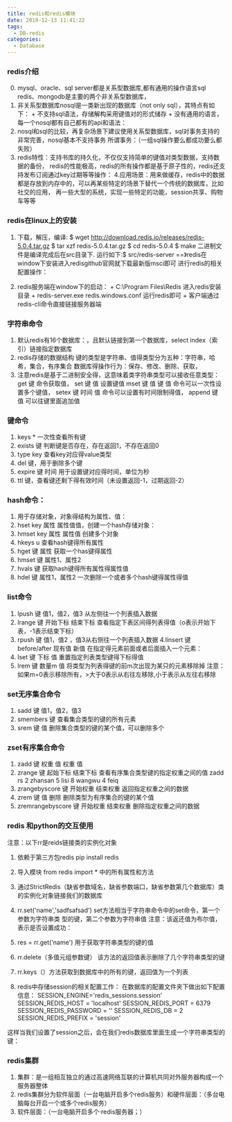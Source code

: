 ```yaml
---
title: redis和redis模块
date: 2019-12-13 11:41:22
tags:
  - DB-redis
categories:
  - Database
---
```

### **redis介绍**

  0. mysql、oracle、sql server都是关系型数据库,都有通用的操作语言sql
  redis、mongodb是主要的两个非关系型数据库，
  1. 非关系型数据库nosql是一类新出现的数据库（not only sql），其特点有如下：
    + 不支持sql语法，存储解构采用键值对的形式储存
    + 没有通用的语言，每一个nosql都有自己都有的api和语法：
  2. nosql和sql的比较，再复杂场景下建议使用关系型数据库，sql对事务支持的非常完善，nosql基本不支持事务
  所谓事务：（一组sql操作要么都成功要么都失败）
  3. redis特性：支持书库的持久化，不仅仅支持简单的键值对类型数据，支持数据的备份，
  redis的性能极高，redis的所有操作都是基于原子性的，redis还支持发布订阅通过key过期等等操作：
  4.应用场景：用来做缓存，redis中的数据都是存放到内存中的，可以再某些特定的场景下替代一个传统的数据库，比如社交的应用，
  再一些大型的系统，实现一些特定的功能，session共享、购物车等等


### redis在linux上的安装
  1. 下载，解压，编译:
    $ wget http://download.redis.io/releases/redis-5.0.4.tar.gz
    $ tar xzf redis-5.0.4.tar.gz
    $ cd redis-5.0.4
    $ make
    二进制文件是编译完成后在src目录下. 运行如下:$ src/redis-server
    ==》redis在window下安装进入redisgithub官网就下载最新版msci即可
    进行redis的相关配置操作：

  2. redis服务端在window下的启动：
    + C:\Program Files\Redis 进入redis安装目录
    + redis-server.exe redis.windows.conf  运行redis即可
    + 客户端通过redis-cli命令直接链接服务器端

### 字符串命令
  1. 默认redis有16个数据库：，且默认链接到第一个数据库，select index（索引）链接指定数据库
  2. redis存储的数据结构
  键的类型是字符串、值得类型分为五种：字符串，哈希，集合，有序集合
  数据库得操作行为：保存、修改、删除、获取，
  3. 注意redis是基于二进制安全得，这意味着类字符串类型可以接收任意类型：
  get 键  命令获取值，
  set 键 值 设置键值
  mset 键 值 键 值  命令可以一次性设置多个键值，
  setex 键 时间 值  命令可以设置有时间限制得值，
  append 键 值 可以往键里面追加值

### 键命令
  1. keys * 一次性查看所有键
  2. exists 键 判断键是否存在，存在返回1，不存在返回0
  3. type key 查看key对应得value类型
  4. del 键，用于删除多个键
  5. expire 键 时间  用于设置键对应得时间，单位为秒
  6. ttl 键，查看键还剩下得有效时间（未设置返回-1，过期返回-2）

### hash命令：
  1. 用于存储对象，对象得结构为属性、值：
  2. hset  key  属性 属性值值，创建一个hash存储对象：
  3. hmset key 属性 属性值 创建多个对象 
  3. hkeys u 查看hash键得所有属性
  4. hget 键 属性 获取一个has键得属性
  5. hmset 键 属性1、属性2
  6.  hvals 键 获取hash键得所有属性得属性值
  7. hdel 键 属性1，属性2 一次删除一个或者多个hash键得属性得值

### list命令
  1. lpush 键 值1，值2，值3 从左侧往一个列表插入数据
  2. lrange 键 开始下标 结束下标 查看指定下表区间得列表得值（o表示开始下表，-1表示结束下标）
  3. rpush 键 值1，值2 ，值3从右侧往一个列表插入数据
  4.linsert 键 before/after  现有值 新值  在指定得元素前面或者后面插入一个元素：
  5. lset 键 下标 值 重置指定列表类型键得下标得值
  6. lrem 键  数量m  值 将类型为列表得键的前m次出现为某只的元素移除掉
  注意：如果m=0表示移除所有，>大于0表示从右往左移除,小于表示从左往右移除

### set无序集合命令
  1. sadd 键 值1，值2，值3
  2. smembers 键 查看集合类型的键的所有元素
  3. srem 键 值  删除集合类型的键的某个值，可以删除多个

### zset有序集合命令
  1. zadd 键 权重 值 权重 值
  2. zrange 键 起始下标 结束下标 查看有序集合类型键的指定权重之间的值   zadd rs  2    zhansan 5 lisi 8 wangwu 4 feiq
  3.  zrangebyscore 键 开始权重 结束权重 返回指定权重之间的数据
  4. zrem 键 值  删除  删除类型为有序集合的键的某个值
  5. zremrangebyscore  键 开始权重 结束权重 删除指定权重之间的数据



### redis 和python的交互使用
  注意：以下rr是reids链接类的实例化对象
  1. 依赖于第三方包redis pip install redis
  2. 导入模块 from  redis import * 中的所有属性和方法
  3. 通过StrictRedis（缺省参数域名，缺省参数端口，缺省参数第几个数据库）类的实例化对象链接我们的数据库
  4. rr.set('name','sadfsafsad')   set方法相当于字符串命令中的set命令，第一个参数为字符串类
  型的键，第二个参数为字符串值  注意：该返还值为布尔值，表示是否设置成功：
  5.  res  = rr.get('name')  用于获取字符串类型的键的值
  6. rr.delete（多值元组参数键）  该方法的返回值表示删除了几个字符串类型的键
  7. rr.keys（）方法获取到数据库中的所有的键，返回值为一个列表

  8. redis中存储session的相关配置工作：
  在数据库的配置文件夹下做出如下配置信息：
  SESSION_ENGINE='redis_sessions.session'
  SESSION_REDIS_HOST = 'localhost'
  SESSION_REDIS_PORT = 6379
  SESSION_REDIS_PASSWORD = ''
  SESSION_REDIS_DB = 2
  SESSION_REDIS_PREFIX  = 'session'

  这样当我们设置了session之后，会在我们redis数据库里面生成一个字符串类型的键：

### redis集群
  1. 集群：是一组相互独立的通过高速网络互联的计算机共同对外服务器构成一个服务器整体
  2. redis集群分为软件层面（一台电脑开启多个redis服务）和硬件层面：（多台电脑每台开启一个或多个redis服务）
  3. 软件层面：（一台电脑开启多个·redis服务器；）